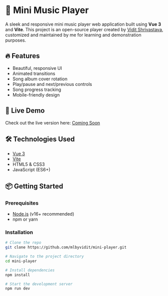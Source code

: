 # 🎵 Mini Music Player

A sleek and responsive mini music player web application built using **Vue 3** and **Vite**. This project is an open-source player created by [Vidit Shrivastava](https://github.com/mlbyvidit/Mini-Player), customized and maintained by me for learning and demonstration purposes.

## 🔥 Features

- Beautiful, responsive UI
- Animated transitions
- Song album cover rotation
- Play/pause and next/previous controls
- Song progress tracking
- Mobile-friendly design

## 🚀 Live Demo

Check out the live version here: [Coming Soon](#)  


## 🛠️ Technologies Used

- [Vue 3](https://vuejs.org/)
- [Vite](https://vitejs.dev/)
- HTML5 & CSS3
- JavaScript (ES6+)

## 📦 Getting Started

### Prerequisites

- [Node.js](https://nodejs.org/) (v16+ recommended)
- npm or yarn

### Installation

```bash
# Clone the repo
git clone https://github.com/mlbyvidit/mini-player.git

# Navigate to the project directory
cd mini-player

# Install dependencies
npm install

# Start the development server
npm run dev
